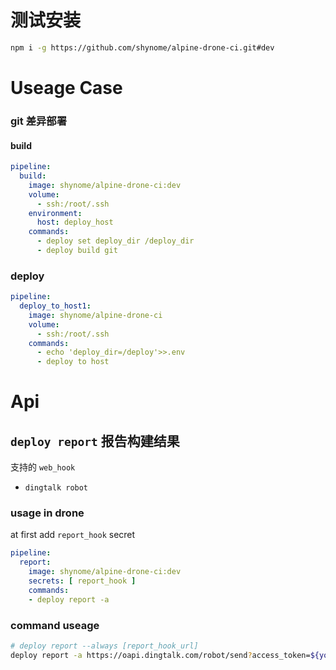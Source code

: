 # 测试安装

```sh
npm i -g https://github.com/shynome/alpine-drone-ci.git#dev
```

# Useage Case

### git 差异部署

#### build
```yaml
pipeline:
  build:
    image: shynome/alpine-drone-ci:dev
    volume:
      - ssh:/root/.ssh
    environment:
      host: deploy_host
    commands:
      - deploy set deploy_dir /deploy_dir 
      - deploy build git
```


### deploy
```yaml
pipeline:
  deploy_to_host1:
    image: shynome/alpine-drone-ci
    volume:
      - ssh:/root/.ssh
    commands:
      - echo 'deploy_dir=/deploy'>>.env
      - deploy to host
```

# Api

## `deploy report` 报告构建结果 

支持的 `web_hook`
- `dingtalk robot`

### usage in drone

at first add `report_hook` secret
```yml
pipeline:
  report:
    image: shynome/alpine-drone-ci:dev
    secrets: [ report_hook ]
    commands:
    - deploy report -a
```

### command useage

```sh
# deploy report --always [report_hook_url]
deploy report -a https://oapi.dingtalk.com/robot/send?access_token=${your_token}
```